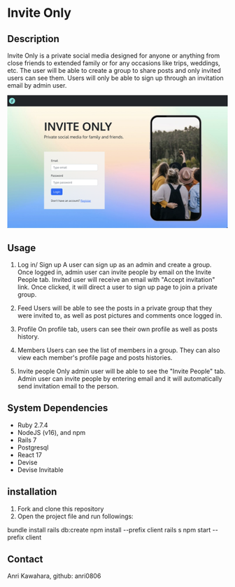 # Invite Only

## Description

Invite Only is a private social media designed for anyone or anything from close friends to extended family or for any occasions like trips, weddings, etc. The user will be able to create a group to share posts and only invited users can see them. Users will only be able to sign up through an invitation email by admin user. 

<img src="/client/src/Images/invite-only.png" alt="Alt text" title="invite-only">


## Usage

1. Log in/ Sign up
A user can sign up as an admin and create a group.  Once logged in, admin user can invite people by email on the Invite People tab.  Invited user will receive an email with "Accept invitation" link.  Once clicked, it will direct a user to sign up page to join a private group.

2. Feed 
Users will be able to see the posts in a private group that they were invited to, as well as post pictures and comments once logged in.

3. Profile 
On profile tab, users can see their own profile as well as posts history.

4. Members
Users can see the list of members in a group. They can also view each member's profile page and posts histories.

5. Invite people
Only admin user will be able to see the "Invite People" tab.  Admin user can invite people by entering email and it will automatically send invitation email to the person.


## System Dependencies

- Ruby 2.7.4
- NodeJS (v16), and npm
- Rails 7
- Postgresql
- React 17
- Devise
- Devise Invitable


## installation

1. Fork and clone this repository
2. Open the project file and run followings:

bundle install
rails db:create
npm install --prefix client
rails s
npm start --prefix client


## Contact
Anri Kawahara, github: anri0806
